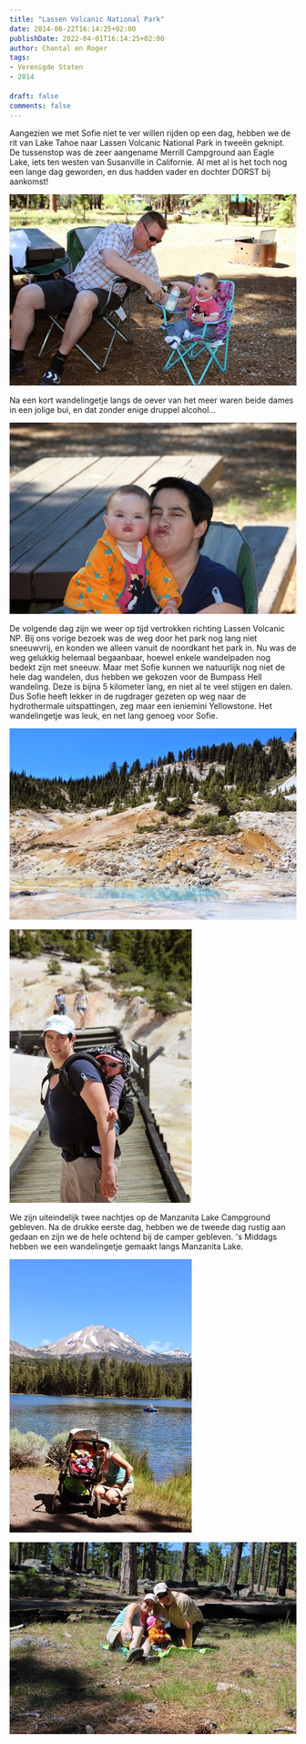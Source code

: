 ```yaml
---
title: "Lassen Volcanic National Park"
date: 2014-06-22T16:14:25+02:00
publishDate: 2022-04-01T16:14:25+02:00
author: Chantal en Roger
tags:
- Verenigde Staten
- 2014

draft: false
comments: false
---
```


Aangezien we met Sofie niet te ver willen rijden op een dag, hebben we de rit van Lake Tahoe naar Lassen Volcanic National Park in tweeën geknipt. De tussenstop was de zeer aangename Merrill Campground aan Eagle Lake, iets ten westen van Susanville in Californie. Al met al is het toch nog een lange dag geworden, en dus hadden vader en dochter DORST bij aankomst!

![Lassen Volcanic NP](./images/IMG_5131[3].jpg)

Na een kort wandelingetje langs de oever van het meer waren beide dames in een jolige bui, en dat zonder enige druppel alcohol...

![Lassen Volcanic NP](./images/IMG_5143[3].jpg)

De volgende dag zijn we weer op tijd vertrokken richting Lassen Volcanic NP. Bij ons vorige bezoek was de weg door het park nog lang niet sneeuwvrij, en konden we alleen vanuit de noordkant het park in. Nu was de weg gelukkig helemaal begaanbaar, hoewel enkele wandelpaden nog bedekt zijn met sneeuw. Maar met Sofie kunnen we natuurlijk nog niet de hele dag wandelen, dus hebben we gekozen voor de Bumpass Hell wandeling. Deze is bijna 5 kilometer lang, en niet al te veel stijgen en dalen. Dus Sofie heeft lekker in de rugdrager gezeten op weg naar de hydrothermale uitspattingen, zeg maar een ieniemini Yellowstone. Het wandelingetje was leuk, en net lang genoeg voor Sofie.

![Lassen Volcanic NP](./images/IMG_5192[3].jpg)

![Lassen Volcanic NP](./images/IMG_5201[2].jpg)

We zijn uiteindelijk twee nachtjes op de Manzanita Lake Campground gebleven. Na de drukke eerste dag, hebben we de tweede dag rustig aan gedaan en zijn we de hele ochtend bij de camper gebleven. 's Middags hebben we een wandelingetje gemaakt langs Manzanita Lake.

![Lassen Volcanic NP](./images/IMG_5260[2].jpg)

![Lassen Volcanic NP](./images/IMG_5271[3].jpg)
